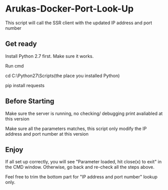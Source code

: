 # Arukas-Docker-Port-Look-Up
This script will call the SSR client with the updated IP address and port number

## Get ready
Install Python 2.7 first. Make sure it works.

Run cmd

cd C:\Python27\Scripts(the place you installed Python)

pip install requests

## Before Starting
Make sure the server is running, no checking/ debugging print avaliabled at this version

Make sure all the parameters matches, this script only modify the IP address and port number at this version

## Enjoy
If all set up correctly, you will see "Parameter loaded, hit close(x) to exit" in the CMD window. Otherwise, go back and re-check all the steps above.

Feel free to trim the bottom part for "IP address and port number" lookup only.
